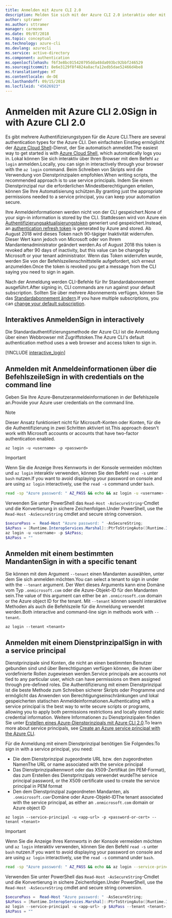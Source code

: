 ```yaml
---
title: Anmelden mit Azure CLI 2.0
description: Melden Sie sich mit der Azure CLI 2.0 interaktiv oder mit lokalen Anmeldeinformationen an.
author: sptramer
ms.author: sttramer
manager: carmonm
ms.date: 09/07/2018
ms.topic: conceptual
ms.technology: azure-cli
ms.devlang: azurecli
ms.service: active-directory
ms.component: authentication
ms.openlocfilehash: f6f3e8bc015420795dda48da093bc92bbf246529
ms.sourcegitcommit: 8e6e3129f8f4824a8acfa12edb5dae52466d4be8
ms.translationtype: HT
ms.contentlocale: de-DE
ms.lasthandoff: 09/15/2018
ms.locfileid: "45626923"
---
```

# <a name="sign-in-with-azure-cli-20"></a><span data-ttu-id="f0ccf-103">Anmelden mit Azure CLI 2.0</span><span class="sxs-lookup"><span data-stu-id="f0ccf-103">Sign in with Azure CLI 2.0</span></span>

<span data-ttu-id="f0ccf-104">Es gibt mehrere Authentifizierungstypen für die Azure CLI.</span><span class="sxs-lookup"><span data-stu-id="f0ccf-104">There are several authentication types for the Azure CLI.</span></span> <span data-ttu-id="f0ccf-105">Den einfachsten Einstieg ermöglicht der [Azure Cloud Shell](/azure/cloud-shell/overview)-Dienst, der Sie automatisch anmeldet.</span><span class="sxs-lookup"><span data-stu-id="f0ccf-105">The easiest way to get started is with [Azure Cloud Shell](/azure/cloud-shell/overview), which automatically logs you in.</span></span> <span data-ttu-id="f0ccf-106">Lokal können Sie sich interaktiv über Ihren Browser mit dem Befehl `az login` anmelden.</span><span class="sxs-lookup"><span data-stu-id="f0ccf-106">Locally, you can sign in interactively through your browser with the `az login` command.</span></span> <span data-ttu-id="f0ccf-107">Beim Schreiben von Skripts wird die Verwendung von Dienstprinzipalen empfohlen.</span><span class="sxs-lookup"><span data-stu-id="f0ccf-107">When writing scripts, the recommended approach is to use service principals.</span></span> <span data-ttu-id="f0ccf-108">Indem Sie einem Dienstprinzipal nur die erforderlichen Mindestberechtigungen erteilen, können Sie Ihre Automatisierung schützen.</span><span class="sxs-lookup"><span data-stu-id="f0ccf-108">By granting just the appropriate permissions needed to a service principal, you can keep your automation secure.</span></span>

<span data-ttu-id="f0ccf-109">Ihre Anmeldeinformationen werden nicht von der CLI gespeichert.</span><span class="sxs-lookup"><span data-stu-id="f0ccf-109">None of your sign-in information is stored by the CLI.</span></span> <span data-ttu-id="f0ccf-110">Stattdessen wird von Azure ein [Authentifizierungsaktualisierungstoken](https://docs.microsoft.com/en-us/azure/active-directory/develop/v1-id-and-access-tokens#refresh-tokens) generiert und gespeichert.</span><span class="sxs-lookup"><span data-stu-id="f0ccf-110">Instead, an [authentication refresh token](https://docs.microsoft.com/en-us/azure/active-directory/develop/v1-id-and-access-tokens#refresh-tokens) is generated by Azure and stored.</span></span> <span data-ttu-id="f0ccf-111">Ab August 2018 wird dieses Token nach 90-tägiger Inaktivität widerrufen. Dieser Wert kann jedoch von Microsoft oder von Ihrem Mandantenadministrator geändert werden.</span><span class="sxs-lookup"><span data-stu-id="f0ccf-111">As of August 2018 this token is revoked after 90 days of inactivity, but this value can be changed by Microsoft or your tenant administrator.</span></span> <span data-ttu-id="f0ccf-112">Wenn das Token widerrufen wurde, werden Sie von der Befehlszeilenschnittstelle aufgefordert, sich erneut anzumelden.</span><span class="sxs-lookup"><span data-stu-id="f0ccf-112">Once the token is revoked you get a message from the CLI saying you need to sign in again.</span></span>

<span data-ttu-id="f0ccf-113">Nach der Anmeldung werden CLI-Befehle für Ihr Standardabonnement ausgeführt.</span><span class="sxs-lookup"><span data-stu-id="f0ccf-113">After signing in, CLI commands are run against your default subscription.</span></span> <span data-ttu-id="f0ccf-114">Sollten Sie über mehrere Abonnements verfügen, können Sie das [Standardabonnement ändern](manage-azure-subscriptions-azure-cli.md).</span><span class="sxs-lookup"><span data-stu-id="f0ccf-114">If you have multiple subscriptions, you can [change your default subscription](manage-azure-subscriptions-azure-cli.md).</span></span>

## <a name="sign-in-interactively"></a><span data-ttu-id="f0ccf-115">Interaktives Anmelden</span><span class="sxs-lookup"><span data-stu-id="f0ccf-115">Sign in interactively</span></span>

<span data-ttu-id="f0ccf-116">Die Standardauthentifizierungsmethode der Azure CLI ist die Anmeldung über einen Webbrowser mit Zugriffstoken.</span><span class="sxs-lookup"><span data-stu-id="f0ccf-116">The Azure CLI's default authentication method uses a web browser and access token to sign in.</span></span>

[!INCLUDE [interactive_login](includes/interactive-login.md)]

## <a name="sign-in-with-credentials-on-the-command-line"></a><span data-ttu-id="f0ccf-117">Anmelden mit Anmeldeinformationen über die Befehlszeile</span><span class="sxs-lookup"><span data-stu-id="f0ccf-117">Sign in with credentials on the command line</span></span>

<span data-ttu-id="f0ccf-118">Geben Sie Ihre Azure-Benutzeranmeldeinformationen in der Befehlszeile an.</span><span class="sxs-lookup"><span data-stu-id="f0ccf-118">Provide your Azure user credentials on the command line.</span></span>

> [!Note]
> <span data-ttu-id="f0ccf-119">Dieser Ansatz funktioniert nicht für Microsoft-Konten oder Konten, für die die Authentifizierung in zwei Schritten aktiviert ist.</span><span class="sxs-lookup"><span data-stu-id="f0ccf-119">This approach doesn't work with Microsoft accounts or accounts that have two-factor authentication enabled.</span></span>

```azurecli
az login -u <username> -p <password>
```

> [!IMPORTANT]
> <span data-ttu-id="f0ccf-120">Wenn Sie die Anzeige Ihres Kennworts in der Konsole vermeiden möchten und `az login` interaktiv verwenden, können Sie den Befehl `read -s` unter `bash` nutzen.</span><span class="sxs-lookup"><span data-stu-id="f0ccf-120">If you want to avoid displaying your password on console and are using `az login` interactively, use the `read -s` command under `bash`.</span></span>
>
> ```bash
> read -sp "Azure password: " AZ_PASS && echo && az login -u <username> -p $AZ_PASS
> ```
>
> <span data-ttu-id="f0ccf-121">Verwenden Sie unter PowerShell das `Read-Host -AsSecureString`-Cmdlet und die Konvertierung in sichere Zeichenfolgen.</span><span class="sxs-lookup"><span data-stu-id="f0ccf-121">Under PowerShell, use the `Read-Host -AsSecureString` cmdlet and secure string conversion.</span></span>
>
> ```powershell
> $securePass =  Read-Host "Azure password: " -AsSecureString;
> $AzPass = [Runtime.InteropServices.Marshal]::PtrToStringAuto([Runtime.InteropServices.Marshal]::SecureStringToBSTR($securePass));
> az login -u <username> -p $AzPass;
> $AzPass = ""
> ```

## <a name="sign-in-with-a-specific-tenant"></a><span data-ttu-id="f0ccf-122">Anmelden mit einem bestimmten Mandanten</span><span class="sxs-lookup"><span data-stu-id="f0ccf-122">Sign in with a specific tenant</span></span>

<span data-ttu-id="f0ccf-123">Sie können mit dem Argument `--tenant` einen Mandanten auswählen, unter dem Sie sich anmelden möchten.</span><span class="sxs-lookup"><span data-stu-id="f0ccf-123">You can select a tenant to sign in under with the `--tenant` argument.</span></span> <span data-ttu-id="f0ccf-124">Der Wert dieses Arguments kann eine Domäne vom Typ `.onmicrosoft.com` oder die Azure-Objekt-ID für den Mandanten sein.</span><span class="sxs-lookup"><span data-stu-id="f0ccf-124">The value of this argument can either be an `.onmicrosoft.com` domain or the Azure object ID for the tenant.</span></span> <span data-ttu-id="f0ccf-125">Mit `--tenant` können sowohl interaktive Methoden als auch die Befehlszeile für die Anmeldung verwendet werden.</span><span class="sxs-lookup"><span data-stu-id="f0ccf-125">Both interactive and command-line sign in methods work with `--tenant`.</span></span>

```azurecli
az login --tenant <tenant>
```

## <a name="sign-in-with-a-service-principal"></a><span data-ttu-id="f0ccf-126">Anmelden mit einem Dienstprinzipal</span><span class="sxs-lookup"><span data-stu-id="f0ccf-126">Sign in with a service principal</span></span>

<span data-ttu-id="f0ccf-127">Dienstprinzipale sind Konten, die nicht an einen bestimmten Benutzer gebunden sind und über Berechtigungen verfügen können, die ihnen über vordefinierte Rollen zugewiesen werden.</span><span class="sxs-lookup"><span data-stu-id="f0ccf-127">Service principals are accounts not tied to any particular user, which can have permissions on them assigned through pre-defined roles.</span></span> <span data-ttu-id="f0ccf-128">Die Authentifizierung mit einem Dienstprinzipal ist die beste Methode zum Schreiben sicherer Skripts oder Programme und ermöglicht das Anwenden von Berechtigungseinschränkungen und lokal gespeicherten statischen Anmeldeinformationen.</span><span class="sxs-lookup"><span data-stu-id="f0ccf-128">Authenticating with a service principal is the best way to write secure scripts or programs, allowing you to apply both permissions restrictions and locally stored static credential information.</span></span> <span data-ttu-id="f0ccf-129">Weitere Informationen zu Dienstprinzipalen finden Sie unter [Erstellen eines Azure-Dienstprinzipals mit Azure CLI 2.0](create-an-azure-service-principal-azure-cli.md).</span><span class="sxs-lookup"><span data-stu-id="f0ccf-129">To learn more about service principals, see [Create an Azure service principal with the Azure CLI](create-an-azure-service-principal-azure-cli.md).</span></span>

<span data-ttu-id="f0ccf-130">Für die Anmeldung mit einem Dienstprinzipal benötigen Sie Folgendes:</span><span class="sxs-lookup"><span data-stu-id="f0ccf-130">To sign in with a service principal, you need:</span></span>

* <span data-ttu-id="f0ccf-131">Die dem Dienstprinzipal zugeordnete URL bzw. den zugeordneten Namen</span><span class="sxs-lookup"><span data-stu-id="f0ccf-131">The URL or name associated with the service principal</span></span>
* <span data-ttu-id="f0ccf-132">Das Dienstprinzipalkennwort oder das X509-Zertifikat (im PEM-Format), das zum Erstellen des Dienstprinzipals verwendet wurde</span><span class="sxs-lookup"><span data-stu-id="f0ccf-132">The service principal password, or the X509 certificate used to create the service principal in PEM format</span></span>
* <span data-ttu-id="f0ccf-133">Den dem Dienstprinzipal zugeordneten Mandanten, als `.onmicrosoft.com`-Domäne oder Azure-Objekt-ID</span><span class="sxs-lookup"><span data-stu-id="f0ccf-133">The tenant associated with the service principal, as either an `.onmicrosoft.com` domain or Azure object ID</span></span>

```azurecli
az login --service-principal -u <app-url> -p <password-or-cert> --tenant <tenant>
```

> [!IMPORTANT]
> <span data-ttu-id="f0ccf-134">Wenn Sie die Anzeige Ihres Kennworts in der Konsole vermeiden möchten und `az login` interaktiv verwenden, können Sie den Befehl `read -s` unter `bash` nutzen.</span><span class="sxs-lookup"><span data-stu-id="f0ccf-134">If you want to avoid displaying your password on console and are using `az login` interactively, use the `read -s` command under `bash`.</span></span>
>
> ```bash
> read -sp "Azure password: " AZ_PASS && echo && az login --service-principal -u <app-url> -p $AZ_PASS --tenant <tenant>
> ```
>
> <span data-ttu-id="f0ccf-135">Verwenden Sie unter PowerShell das `Read-Host -AsSecureString`-Cmdlet und die Konvertierung in sichere Zeichenfolgen.</span><span class="sxs-lookup"><span data-stu-id="f0ccf-135">Under PowerShell, use the `Read-Host -AsSecureString` cmdlet and secure string conversion.</span></span>
>
> ```powershell
> $securePass =  Read-Host "Azure password: " -AsSecureString;
> $AzPass = [Runtime.InteropServices.Marshal]::PtrToStringAuto([Runtime.InteropServices.Marshal]::SecureStringToBSTR($securePass));
> az login --service-principal -u <app-url> -p $AzPass --tenant <tenant>;
> $AzPass = ""
> ```
